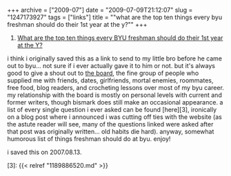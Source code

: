 +++
archive = ["2009-07"]
date = "2009-07-09T21:12:07"
slug = "1247173927"
tags = ["links"]
title = "\"what are the top ten things every byu freshman should do their 1st year at the y?\""
+++

1) [What are the top ten things every BYU freshman should do their 1st year at the Y?][1]

i think i originally saved this as a link to send to my little bro before
he came out to byu... not sure if i ever actually gave it to him or not.
but it's always good to give a shout out to [the board][2], the fine group
of people who supplied me with friends, dates, girlfriends, mortal
enemies, roommates, free food, blog readers, and crocheting lessons over
most of my byu career. my relationship with the board is mostly on
personal levels with current and former writers, though bismark does still
make an occasional appearance. a list of every single question i ever
asked can be found [here][3], ironically on a blog post where i announced
i was cutting off ties with the website (as the astute reader will see,
many of the questions linked were asked after that post was originally
written... old habits die hard). anyway, somewhat humorous list of things
freshman should do at byu. enjoy!

i saved this on 2007.08.13.

[1]: http://theboard.byu.edu/index.php?area=viewall&id=38395
[2]: http://theboard.byu.edu/
[3]: {{< relref "1189886520.md" >}}

